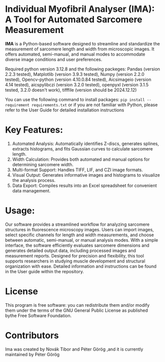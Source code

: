 # Individual Myofibril Analyser (IMA): A Tool for Automated Sarcomere Measurement
**IMA** is a Python-based software designed to streamline and standardize the measurement of sarcomere length and width from microscopic images. It offers automated, semi-manual, and manual modes to accommodate diverse image conditions and user preferences.

Required python version 3.12.8 and the following packeges: Pandas (version 2.2.3 tested), Matplotlib (version 3.9.3 tested), Numpy (version 2.2.0 tested), Opencv-python (version 4.10.0.84 tested), Aicsimageio (version 4.14 tested), aicspylibczi (version 3.2.0 tested), openpyxl (version 3.1.5 tested, 3.2.0 doesn't work), tifffile (version should be 2024.12.12)

You can use the following command to install packages: `pip install --requirement requirements.txt` or if you are not familiar with Python, please refer to the User Guide for detailed installation instructions

# Key Features:

1. Automated Analysis: Automatically identifies Z-discs, generates splines, extracts histograms, and fits Gaussian curves to calculate sarcomere length.
2. Width Calculation: Provides both automated and manual options for determining sarcomere width.
3. Multi-format Support: Handles TIFF, LIF, and CZI image formats.
4. Visual Output: Generates informative images and histograms to visualize the analysis process.
5. Data Export: Compiles results into an Excel spreadsheet for convenient data management.

# Usage:
Our software provides a streamlined workflow for analyzing sarcomere structures in fluorescence microscopy images. Users can import images, select specific channels for length and width measurements, and choose between automatic, semi-manual, or manual analysis modes. With a simple interface, the software efficiently evaluates sarcomere dimensions and generates detailed output data, including processed images and measurement reports. Designed for precision and flexibility, this tool supports researchers in studying muscle development and structural organization with ease. Detailed information and instructions can be found in the User guide within the repository.

# License
This program is free software: you can redistribute them and/or modify them under the terms of the GNU General Public License as published bythe Free Software Foundation.

# Contributors
Ima was created by Novák Tibor and Péter Görög ,and it is currently maintained by Péter Görög
